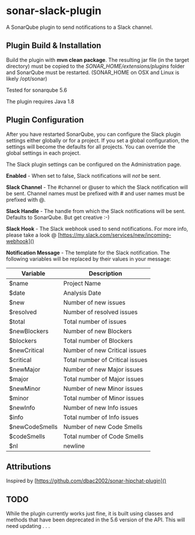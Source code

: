 # sonar-slack-plugin
A SonarQube plugin to send notifications to a Slack channel.

## Plugin Build & Installation ##
Build the plugin with **mvn clean package**. The resulting jar file (in the target directory) must be copied to the *SONAR_HOME/extensions/plugins* folder and SonarQube must be restarted.  (SONAR_HOME on OSX and Linux is likely /opt/sonar)

Tested for sonarqube 5.6

The plugin requires Java 1.8

## Plugin Configuration ##

After you have restarted SonarQube, you can configure the Slack plugin settings either globally or for a project.  If you set a global configuration, the settings will become the defaults for all projects.  You can override the global settings in each project.

The Slack plugin settings can be configured on the Administration page. 

**Enabled** - When set to false, Slack notifications will *not* be sent.

**Slack Channel** - The #channel or @user to which the Slack notification will be sent.   Channel names must be prefixed with # and user names must be prefixed with @.

**Slack Handle** - The handle from which the Slack notifications will be sent.  Defaults to SonarQube.  But get creative :-) 

**Slack Hook** - The Slack webhook used to send notifications.  For more info, please take a look @ [https://my.slack.com/services/new/incoming-webhook]()

**Notification Message** - The template for the Slack notification. The following variables will be replaced by their values in your message:

| Variable  |  Description |
|---|---|
| $name |  Project Name |
| $date |  Analysis Date |
| $new  |  Number of new issues |
| $resolved | Number of resolved issues|
| $total | Total number of issues |
| $newBlockers | Number of new Blockers|
| $blockers | Total number of Blockers|
| $newCritical | Number of new Critical issues|
| $critical | Total number of Critical issues|
| $newMajor | Number of new Major issues|
| $major |  Total number of Major issues|
| $newMinor | Number of new Minor issues|
| $minor |  Total number of Minor issues|
| $newInfo | Number of new Info issues|
| $info |  Total number of Info issues|
| $newCodeSmells | Number of new Code Smells |
| $codeSmells | Total number of Code Smells |
| $nl | newline |

## Attributions ##

Inspired by [https://github.com/dbac2002/sonar-hipchat-plugin]()

## TODO ##

While the plugin currently works just fine, it is built using classes and methods that have been deprecated in the 5.6 version of the API.  This will need updating . . . 